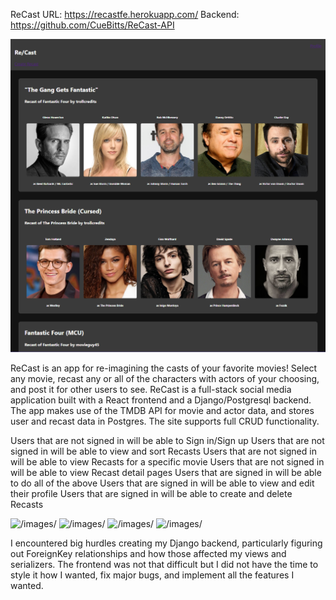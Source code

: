ReCast
URL: https://recastfe.herokuapp.com/
Backend: https://github.com/CueBitts/ReCast-API

![/images/](app-image.png)

ReCast is an app for re-imagining the casts of your favorite movies! Select any movie, recast any or all of the characters with actors of your choosing, and post it for other users to see.
ReCast is a full-stack social media application built with a React frontend and a Django/Postgresql backend. The app makes use of the TMDB API for movie and actor data, and stores user and recast data in Postgres. The site supports full CRUD functionality.

Users that are not signed in will be able to Sign in/Sign up
Users that are not signed in will be able to view and sort Recasts
Users that are not signed in will be able to view Recasts for a specific movie
Users that are not signed in will be able to view Recast detail pages
Users that are signed in will be able to do all of the above 
Users that are signed in will be able to view and edit their profile
Users that are signed in will be able to create and delete Recasts

![/images/](proj4_wireframe1.png)
![/images/](proj4_wireframe2.png)
![/images/](proj4_wireframe3.png)
![/images/](proj4_wireframe4.png)

I encountered big hurdles creating my Django backend, particularly figuring out ForeignKey relationships and how those affected my views and serializers. The frontend was not that difficult but I did not have the time to style it how I wanted, fix major bugs, and implement all the features I wanted.